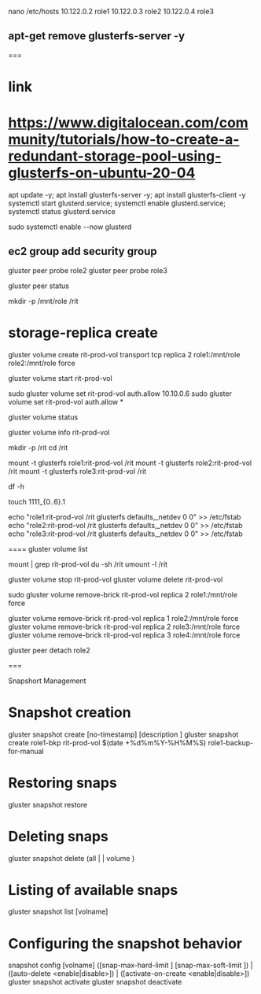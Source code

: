 
nano /etc/hosts
10.122.0.2 role1
10.122.0.3 role2
10.122.0.4 role3
<!-- 10.0.102.211 role3 -->
<!-- 10.0.1.238 role4 -->
<!-- 10.0.2.93 role5 -->
<!-- 10.0.1.209 role6 -->
## apt-get remove glusterfs-server -y

===
# link
# https://www.digitalocean.com/community/tutorials/how-to-create-a-redundant-storage-pool-using-glusterfs-on-ubuntu-20-04

apt update -y; apt install glusterfs-server -y; apt install glusterfs-client -y
systemctl start glusterd.service; systemctl enable glusterd.service; systemctl status glusterd.service

sudo systemctl enable --now glusterd

## ec2 group add security group ##

gluster peer probe role2
gluster peer probe role3
<!-- gluster peer probe role3 -->
<!-- gluster peer probe role4 -->
<!-- gluster peer probe role5 -->
<!-- gluster peer probe role6 -->

gluster peer status

mkdir -p /mnt/role /rit

# storage-replica create
gluster volume create rit-prod-vol transport tcp replica 2 role1:/mnt/role role2:/mnt/role force

<!-- gluster volume add-brick rit-prod-vol replica 2 role2:/mnt/role force -->
<!-- gluster volume add-brick rit-prod-vol replica 3 role3:/mnt/role force -->

gluster volume start rit-prod-vol

sudo gluster volume set rit-prod-vol auth.allow 10.10.0.6
sudo gluster volume set rit-prod-vol auth.allow *

gluster volume status

gluster volume info rit-prod-vol

mkdir -p /rit
cd /rit

mount -t glusterfs role1:rit-prod-vol /rit
mount -t glusterfs role2:rit-prod-vol /rit
mount -t glusterfs role3:rit-prod-vol /rit
<!-- mount -t glusterfs role4:rit-prod-vol /rit -->
<!-- mount -t glusterfs role5:rit-prod-vol /rit -->
<!-- mount -t glusterfs role6:rit-prod-vol /rit -->

df -h

touch 1111_{0..6}.1

echo "role1:rit-prod-vol /rit glusterfs defaults,_netdev 0 0" >> /etc/fstab
echo "role2:rit-prod-vol /rit glusterfs defaults,_netdev 0 0" >> /etc/fstab
echo "role3:rit-prod-vol /rit glusterfs defaults,_netdev 0 0" >> /etc/fstab
<!-- echo "role4:rit-prod-vol /rit glusterfs defaults,_netdev 0 0" >> /etc/fstab -->
<!-- echo "role5:rit-prod-vol /rit glusterfs defaults,_netdev 0 0" >> /etc/fstab -->
<!-- echo "role6:rit-prod-vol /rit glusterfs defaults,_netdev 0 0" >> /etc/fstab -->

====
gluster volume list

mount | grep rit-prod-vol
du -sh /rit
umount -l /rit

gluster volume stop rit-prod-vol
gluster volume delete rit-prod-vol

<!-- sudo gluster volume remove-brick <volume_name> replica <desired_replica_count> <detached_node>:<brick_path> force -->
sudo gluster volume remove-brick rit-prod-vol replica 2 role1:/mnt/role force

gluster volume remove-brick rit-prod-vol replica 1 role2:/mnt/role force
gluster volume remove-brick rit-prod-vol replica 2 role3:/mnt/role force
gluster volume remove-brick rit-prod-vol replica 3 role4:/mnt/role force

gluster peer detach role2

===

Snapshort Management
# Snapshot creation
gluster snapshot create <snapname> <volname> [no-timestamp] [description <description>]
gluster snapshot create role1-bkp rit-prod-vol $(date +%d%m%Y-%H%M%S) role1-backup-for-manual

# Restoring snaps
gluster snapshot restore <snapname>

# Deleting snaps
gluster snapshot delete (all | <snapname> | volume <volname>)

# Listing of available snaps
gluster snapshot list [volname]

# Configuring the snapshot behavior
snapshot config [volname] ([snap-max-hard-limit <count>] [snap-max-soft-limit <percent>])
                            | ([auto-delete <enable|disable>])
                            | ([activate-on-create <enable|disable>])
gluster snapshot activate <snapname>
gluster snapshot deactivate <snapname>
